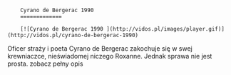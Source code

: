 
        Cyrano de Bergerac 1990 
        =============
        
        [![Cyrano de Bergerac 1990 ](http://vidos.pl/images/player.gif)](http://vidos.pl/cyrano-de-bergerac-1990)
        
        
 Oficer straży i poeta Cyrano de Bergerac zakochuje się w swej krewniaczce, nieświadomej niczego Roxanne. Jednak sprawa nie jest prosta. zobacz pełny opis
    
